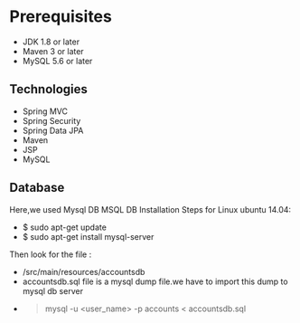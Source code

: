 # Prerequisites

- JDK 1.8 or later
- Maven 3 or later
- MySQL 5.6 or later

## Technologies
 
- Spring MVC
- Spring Security
- Spring Data JPA
- Maven
- JSP
- MySQL

## Database

Here,we used Mysql DB 
MSQL DB Installation Steps for Linux ubuntu 14.04:
- $ sudo apt-get update
- $ sudo apt-get install mysql-server

Then look for the file :
- /src/main/resources/accountsdb
- accountsdb.sql file is a mysql dump file.we have to import this dump to mysql db server
- > mysql -u <user_name> -p accounts < accountsdb.sql


